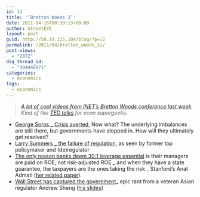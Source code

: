 ```yaml
---
id: 12
title: '‘Bretton Woods 2’'
date: 2011-04-16T00:39:13+00:00
author: StreetEYE
layout: post
guid: http://50.19.225.184/blog/?p=12
permalink: /2011/04/bretton_woods_ii/
post-views:
  - "2872"
dsq_thread_id:
  - "384440971"
categories:
  - economics
tags:
  - economics
---
```

> *[A lot of cool videos from INET’s Bretton Woods conference last week](http://ineteconomics.org/initiatives/conferences/bretton-woods/agenda). Kind of like [TED talks](http://www.ted.com/) for econ supergeeks.*
<!--more-->
  * [George Soros _ Crisis averted](http://www.youtube.com/watch?v=1Tz3Jr2EwVs#t=00m15s), Now what? The underlying imbalances are still there, but governments have stepped in. How will they ultimately get resolved?
  * [Larry Summers _ the failure of regulation](http://bit.ly/gCZ6dF), as seen by former top policymaker and (de)regulator
  * [The only reason banks deem 30:1 leverage essential](http://bit.ly/hjFpyG) is their managers are paid on ROE, not risk-adjusted ROE _ and when they have a state guarantee, the taxpayers are the ones taking the risk _ Stanford’s Anat Admati ([her related paper](http://www.gsb.stanford.edu/news/research/admati.etal.html)).
  * [Wall Street has captured the government](http://bit.ly/eME8JA)_ epic rant from a veteran Asian regulator Andrew Sheng ([his slides](http://ineteconomics.org/sites/inet.civicactions.net/files/BW_Presentation_Sheng_040811_EDIT.pdf))
